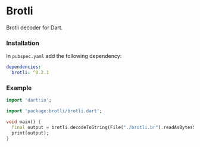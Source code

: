 # Brotli

Brotli decoder for Dart.

### Installation

In `pubspec.yaml` add the following dependency:

```yaml
dependencies:
  brotli: ^0.2.1
```

### Example

```dart
import 'dart:io';

import 'package:brotli/brotli.dart';

void main() {
  final output = brotli.decodeToString(File("./brotli.br").readAsBytesSync());
  print(output);
}
```
